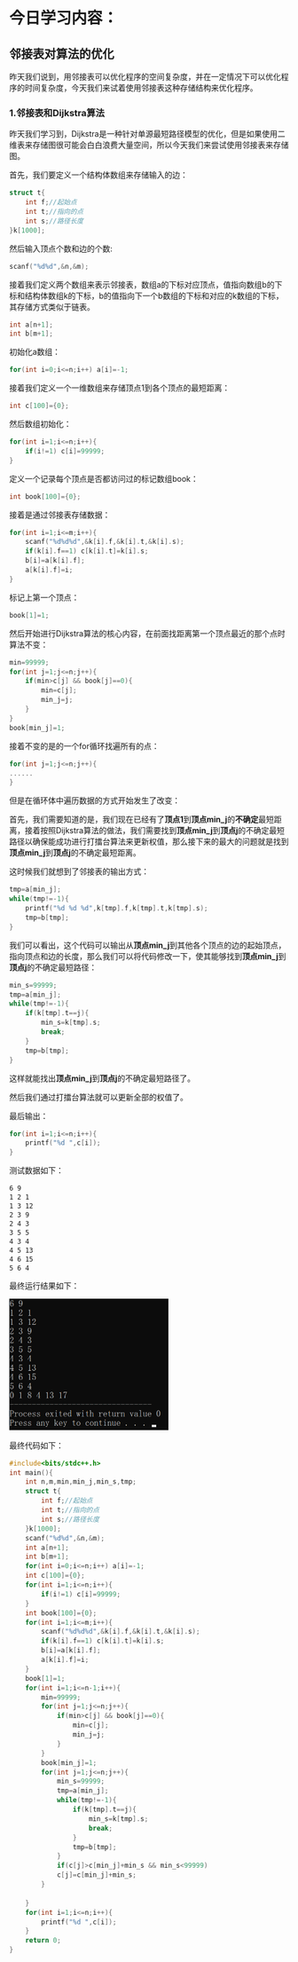 # 今日学习内容：

## 邻接表对算法的优化

昨天我们说到，用邻接表可以优化程序的空间复杂度，并在一定情况下可以优化程序的时间复杂度，今天我们来试着使用邻接表这种存储结构来优化程序。

### 1.邻接表和Dijkstra算法

昨天我们学习到，Dijkstra是一种针对单源最短路径模型的优化，但是如果使用二维表来存储图很可能会白白浪费大量空间，所以今天我们来尝试使用邻接表来存储图。

首先，我们要定义一个结构体数组来存储输入的边：

```c++
struct t{
	int f;//起始点 
	int t;//指向的点 
	int s;//路径长度 
}k[1000];
```

然后输入顶点个数和边的个数:

```c++
scanf("%d%d",&n,&m);
```

接着我们定义两个数组来表示邻接表，数组a的下标对应顶点，值指向数组b的下标和结构体数组k的下标，b的值指向下一个b数组的下标和对应的k数组的下标，其存储方式类似于链表。

```c++
int a[n+1];
int b[m+1];
```

初始化a数组：

```c++
for(int i=0;i<=n;i++) a[i]=-1;
```

接着我们定义一个一维数组来存储顶点1到各个顶点的最短距离：

```c++
int c[100]={0};
```

然后数组初始化：

```c++
for(int i=1;i<=n;i++){
	if(i!=1) c[i]=99999;
}
```

定义一个记录每个顶点是否都访问过的标记数组book：

```c++
int book[100]={0};
```

接着是通过邻接表存储数据：

```c++
for(int i=1;i<=m;i++){
	scanf("%d%d%d",&k[i].f,&k[i].t,&k[i].s);
	if(k[i].f==1) c[k[i].t]=k[i].s;
	b[i]=a[k[i].f];
	a[k[i].f]=i;
}
```

标记上第一个顶点：

```c++
book[1]=1;
```

然后开始进行Dijkstra算法的核心内容，在前面找距离第一个顶点最近的那个点时算法不变：

```c++
min=99999;
for(int j=1;j<=n;j++){
 	if(min>c[j] && book[j]==0){	
	   	min=c[j];
 	   	min_j=j;
  	}
}
book[min_j]=1;
```

接着不变的是的一个for循环找遍所有的点：

```c++
for(int j=1;j<=n;j++){
......		
}
```

但是在循环体中遍历数据的方式开始发生了改变：

首先，我们需要知道的是，我们现在已经有了**顶点1**到**顶点min_j**的**不确定**最短距离，接着按照Dijkstra算法的做法，我们需要找到**顶点min_j**到**顶点j**的不确定最短路径以确保能成功进行打擂台算法来更新权值，那么接下来的最大的问题就是找到**顶点min_j**到**顶点j**的不确定最短距离。

这时候我们就想到了邻接表的输出方式：

```c++
tmp=a[min_j];
while(tmp!=-1){
    printf("%d %d %d",k[tmp].f,k[tmp].t,k[tmp].s);
    tmp=b[tmp];
}
```

我们可以看出，这个代码可以输出从**顶点min_j**到其他各个顶点的边的起始顶点，指向顶点和边的长度，那么我们可以将代码修改一下，使其能够找到**顶点min_j**到**顶点j**的不确定最短路径：

```c++
min_s=99999;
tmp=a[min_j];
while(tmp!=-1){
    if(k[tmp].t==j){
	    min_s=k[tmp].s;
	    break;	
    }
	tmp=b[tmp];
}
```

这样就能找出**顶点min_j**到**顶点j**的不确定最短路径了。

然后我们通过打擂台算法就可以更新全部的权值了。

最后输出：

```c++
for(int i=1;i<=n;i++){
	printf("%d ",c[i]);
}
```

测试数据如下：

```
6 9
1 2 1
1 3 12
2 3 9
2 4 3
3 5 5
4 3 4
4 5 13
4 6 15
5 6 4
```

最终运行结果如下：

<img src="image/image-20210114131958851.png" alt="image-20210114131958851" style="zoom:50%;" />

最终代码如下：

```c++
#include<bits/stdc++.h>
int main(){
	int n,m,min,min_j,min_s,tmp;
	struct t{
		int f;//起始点 
		int t;//指向的点 
		int s;//路径长度 
	}k[1000];
	scanf("%d%d",&n,&m);
	int a[n+1];
	int b[m+1];
	for(int i=0;i<=n;i++) a[i]=-1;
	int c[100]={0};
	for(int i=1;i<=n;i++){
		if(i!=1) c[i]=99999;
	}
	int book[100]={0};
	for(int i=1;i<=m;i++){
		scanf("%d%d%d",&k[i].f,&k[i].t,&k[i].s);
		if(k[i].f==1) c[k[i].t]=k[i].s;
		b[i]=a[k[i].f];
		a[k[i].f]=i;
	}
	book[1]=1;
	for(int i=1;i<=n-1;i++){
	    min=99999;
	    for(int j=1;j<=n;j++){
	    	if(min>c[j] && book[j]==0){	
	    	   	min=c[j];
	    	   	min_j=j;
	    	}
	    }
		book[min_j]=1;
		for(int j=1;j<=n;j++){
			min_s=99999;
			tmp=a[min_j];
			while(tmp!=-1){
				if(k[tmp].t==j){
					min_s=k[tmp].s;
					break;	
				}
				tmp=b[tmp];
			}
			if(c[j]>c[min_j]+min_s && min_s<99999)
			c[j]=c[min_j]+min_s;
		}
		
	}
	for(int i=1;i<=n;i++){
		printf("%d ",c[i]);
	}
	return 0;
} 
```

